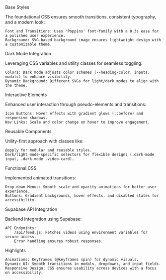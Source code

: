 Base Styles

The foundational CSS ensures smooth transitions, consistent typography, and a modern look:

    Font and Transitions: Uses 'Poppins' font-family with a 0.3s ease for a polished user experience.
    Background: SVG-based background image ensures lightweight design with a customizable theme.

Dark Mode Integration

Leveraging CSS variables and utility classes for seamless toggling:

    Colors: Dark mode adjusts color schemes (--heading-color, inputs, modals) to enhance visibility.
    Dynamic Background: Different SVGs for light/dark modes to align with the theme.

Interactive Elements

Enhanced user interaction through pseudo-elements and transitions:

    Icon Buttons: Hover effects with gradient glows (::before) and responsive shadows.
    Nav Links: Scale and color change on hover to improve engagement.

Reusable Components

Utility-first approach with classes like:

    @apply for modular and reusable styles.
    Dark/light mode-specific selectors for flexible designs (.dark-mode input, .dark-mode .video-card).

Functional CSS

Implemented animated transitions:

    Drop-down Menus: Smooth scale and opacity animations for better user experience.
    Buttons: Gradient backgrounds, hover effects, and disabled states for accessibility.

Supabase API Integration

Backend integration using Supabase:

    API Endpoints:
        /api/feed.js: Fetches videos using environment variables for secure access.
        Error handling ensures robust responses.

Highlights

    Animations: Keyframes (@keyframes spin) for dynamic visuals.
    Dynamic UI: Smooth transitions in modals, dropdowns, and input fields.
    Responsive Design: CSS ensures usability across devices with a focus on accessibility.
